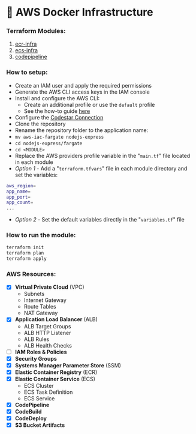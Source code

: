 # 🚜 AWS Docker Infrastructure

### Terraform Modules:
1. [ecr-infra](./fargate/ecr-infra)
2. [ecs-infra](./fargate/ecs-infra)
3. [codepipeline](./fargate/codepipeline)

### How to setup:
- Create an IAM user and apply the required permissions
- Generate the AWS CLI access keys in the IAM console
- Install and configure the AWS CLI:
   - Create an additional profile or use the `default` profile
   - See the how-to guide [here](./fargate/README.md)
- Configure the [Codestar Connection](https://docs.aws.amazon.com/codepipeline/latest/userguide/connections-github.html)
- Clone the repository
- Rename the repository folder to the application name:
- `mv aws-iac-fargate nodejs-express`
- `cd nodejs-express/fargate`
- `cd <MODULE>`
- Replace the AWS providers profile variable in the "`main.tf`" file located in each module
- _Option 1_ - Add a "`terraform.tfvars`" file in each module directory and set the variables:
```sh
aws_region=
app_name=
app_port=
app_count=
...
```
- _Option 2_ - Set the default variables directly in the "`variables.tf`" file

### How to run the module:
```sh
terraform init
terraform plan
terraform apply
```

### AWS Resources:
- [x] **Virtual Private Cloud** (VPC)
    - Subnets
    - Internet Gateway
    - Route Tables
    - NAT Gateway
- [x] **Application Load Balancer** (ALB)
    - ALB Target Groups
    - ALB HTTP Listener
    - ALB Rules
    - ALB Health Checks
- [ ] **IAM Roles & Policies**
- [x] **Security Groups**
- [x] **Systems Manager Parameter Store** (SSM)
- [x] **Elastic Container Registry** (ECR)
- [x] **Elastic Container Service** (ECS)
    - ECS Cluster
    - ECS Task Definition
    - ECS Service
- [x] **CodePipeline**
- [x] **CodeBuild**
- [x] **CodeDeploy**
- [X] **S3 Bucket Artifacts**
